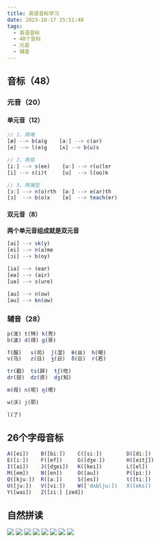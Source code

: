 ```yaml
---
title: 英语音标学习
date: 2023-10-17 15:51:48
tags:
  - 英语音标
  - 48个音标
  - 元音
  - 辅音
---
```


## 音标（48）
### 元音（20）

#### 单元音（12）
```js
// 1、两难
[æ] --> b(a)g    [a:] --> c(ar)
[e] --> l(e)g    [ʌ] --> b(u)s

// 2、两易
[i:] --> s(ee)    [u:] --> r(u)ler
[i] --> s(i)t     [u]  --> l(oo)k

// 3、两嘴型
[ɔ:] --> n(o)rth  [ə:] --> e(ar)th
[ɔ]  --> b(o)x    [ə]  --> teach(er)
```

#### 双元音（8）

**两个单元音组成就是双元音**

```js
[ai] --> sk(y)
[ei] --> n(a)me
[ɔi] --> b(oy)

[iə] --> (ear)
[eə] --> (air)
[uə] --> s(ure)

[au] --> n(ow)
[əu] --> kn(ow)
```

### 辅音（28）

```js
p(泼) t(特) k(壳)
b(波) d(得) g(哥)

f(服)   s(司)  ʃ(湿)  θ(丝)  h(喝)
v(乌)   z(日)  ʒ(日)  ð(日)  r(若)

tr(戳)  ts(辞)  tʃ(吃)
dr(捉)  dz(资)  dʒ(知)

m(母) n(呢) ŋ(嗯)

w(沃) j(耶)

l(了)
```

## 26个字母音标

```js
A([ei])    B([bi:])    C([si:])        D([di:])
E([i:])    F([ef])     G([dʒe:])       H([eitʃ])
I([ai])    J([dʒei])   K([kei])        L([el])
M([em])    N([en])     O([au])         P([pi:])
Q([kju:])  R([a:])     S([es])         t([ti:])
U([ju:])   V([vi:])    W(['dʌblju:])   X([eks])
Y([wai])   Z([zi:] [zed])
```

## 自然拼读

<img src="/img/pronunciation8.jpg" />

<img src="/img/pronunciation7.jpg" />

<img src="/img/pronunciation6.png" />

<img src="/img/pronunciation1.jpg" />

<img src="/img/pronunciation2.jpg" />

<img src="/img/pronunciation3.jpg" />

<img src="/img/pronunciation4.jpg" />

<img src="/img/pronunciation5.jpg" />
